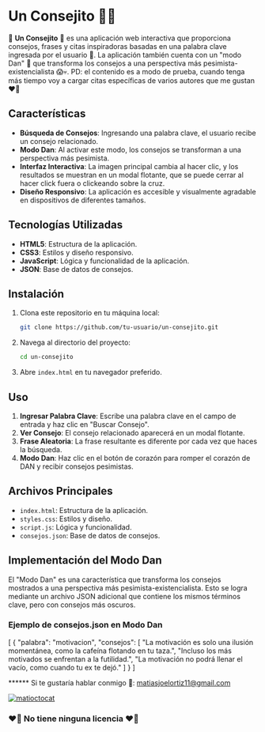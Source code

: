 
# Un Consejito 🧎‍♂️

👋 **Un Consejito** 👋 es una aplicación web interactiva que proporciona consejos, frases y citas inspiradoras basadas en una palabra clave ingresada por el usuario 🖤. La aplicación también cuenta con un "modo Dan" 🙈 que transforma los consejos a una perspectiva más pesimista-existencialista 😱💀.
PD: el contenido es a modo de prueba, cuando tenga más tiempo voy a cargar citas específicas de varios autores que me gustan ❤️📖

## Características

- **Búsqueda de Consejos**: Ingresando una palabra clave, el usuario recibe un consejo relacionado.
- **Modo Dan**: Al activar este modo, los consejos se transforman a una perspectiva más pesimista.
- **Interfaz Interactiva**: La imagen principal cambia al hacer clic, y los resultados se muestran en un modal flotante, que se puede cerrar al hacer click fuera o clickeando sobre la cruz.
- **Diseño Responsivo**: La aplicación es accesible y visualmente agradable en dispositivos de diferentes tamaños.

## Tecnologías Utilizadas

- **HTML5**: Estructura de la aplicación.
- **CSS3**: Estilos y diseño responsivo.
- **JavaScript**: Lógica y funcionalidad de la aplicación.
- **JSON**: Base de datos de consejos.

## Instalación

1. Clona este repositorio en tu máquina local:
    ```bash
    git clone https://github.com/tu-usuario/un-consejito.git
    ```
2. Navega al directorio del proyecto:
    ```bash
    cd un-consejito
    ```
3. Abre `index.html` en tu navegador preferido.

## Uso

1. **Ingresar Palabra Clave**: Escribe una palabra clave en el campo de entrada y haz clic en "Buscar Consejo".
2. **Ver Consejo**: El consejo relacionado aparecerá en un modal flotante.
3. **Frase Aleatoria**: La frase resultante es diferente por cada vez que haces la búsqueda.
4. **Modo Dan**: Haz clic en el botón de corazón para romper el corazón de DAN y recibir consejos pesimistas.

## Archivos Principales

- `index.html`: Estructura de la aplicación.
- `styles.css`: Estilos y diseño.
- `script.js`: Lógica y funcionalidad.
- `consejos.json`: Base de datos de consejos.

## Implementación del Modo Dan

El "Modo Dan" es una característica que transforma los consejos mostrados a una perspectiva más pesimista-existencialista. Esto se logra mediante un archivo JSON adicional que contiene los mismos términos clave, pero con consejos más oscuros.

### Ejemplo de consejos.json en Modo Dan

[
    {
        "palabra": "motivacion",
        "consejos": [
            "La motivación es solo una ilusión momentánea, como la cafeína flotando en tu taza.",
            "Incluso los más motivados se enfrentan a la futilidad.",
            "La motivación no podrá llenar el vacío, como cuando tu ex te dejó."
        ]
    }
]

****** Si te gustaría hablar conmigo 📮: matiasjoelortiz11@gmail.com  

<a href='https://postimg.cc/v1JHmhyh' target='_blank'><img src='https://i.postimg.cc/v1JHmhyh/matioctocat.png' border='0' alt='matioctocat'/></a>

### ❤️‍🔥 No tiene ninguna licencia ❤️‍🔥






